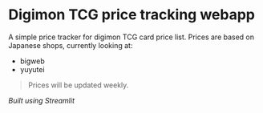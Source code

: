 # Digimon TCG price tracking webapp

A simple price tracker for digimon TCG card price list. Prices are based on Japanese shops, currently looking at:
- bigweb
- yuyutei

> Prices will be updated weekly.


*Built using Streamlit*
